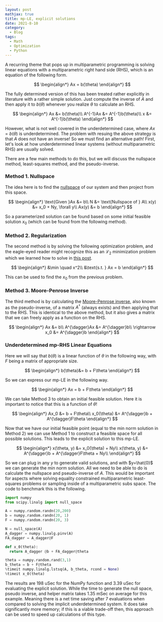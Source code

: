 ```yaml
---
layout: post
mathjax: true
title: mp-LE, explicit solutions
date: 2021-8-10
category:
  - Blog
tags:
  - Math
  - Optimization
  - Python
---
```




A recurring theme that pops up in multiparametric programming is solving linear equations with a multiparametric right hand side (RHS), which is an equation of the following form.

$$
\begin{align*}
  Ax = b(\theta)
\end{align*}
$$

The fully determined version of this has been treated rather explicitly in literature with a rather simple solution. Just compute the inverse of $A$ and then apply it to $b(\theta)$ whenever you realize $\theta$ to calculate an RHS. 

$$
\begin{align*}
  Ax &= b(\theta)\\
  A^{-1}Ax &= A^{-1}b(\theta)\\
  x &= A^{-1}b(\theta)
\end{align*}
$$

However, what is not well covered in the underdetermined case, where $Ax = b(\theta)$ is underdetermined. The problem with resuing the above strategy is that $A$ does not have an inverse! So we must find an alternative path! First, let's look at how underdetermined linear systems (without multiparametric RHS) are usually solved.

There are a few main methods to do this, but we will discuss the nullspace method, least-squares method, and the pseudo-inverse.

### Method 1. Nullspace
The idea here is to find the [nullspace](https://en.wikipedia.org/wiki/Kernel_(linear_algebra)) of our system and then project from this space.

$$
\begin{align*}
  \text{Given }Ax &= b\\
  N &= \text{Nullspace of } A\\
  x(y) &= x_0 + Ny, \forall y\\
  Ax(y) &= b
\end{align*}
$$

So a parameterized solution can be found based on some initial feasible solution $x_0$ (which can be found from the following method).

### Method 2. Regularization

The second method is by solving the following optimization problem, and the eagle-eyed reader might recognize this as an $\mathcal{L}_ 2$ minimization problem which we learned how to solve in [this post](https://dkenefake.github.io/blog/Constrained_Regression).

$$
\begin{align*}
&\min \quad x^2\\
&\text{s.t. } Ax = b
\end{align*}
$$

This can be used to find the $x_0$ from the previous problem.

### Method 3. Moore-Penrose Inverse

The third method is by calculating the [Moore-Penrose inverse](https://en.wikipedia.org/wiki/Moore%E2%80%93Penrose_inverse), also known as the pseudo-inverse, of a matrix $A^{\dagger}$ (always exists) and then applying that to the RHS. This is identical to the above method, but it also gives a matrix that we can freely apply as a function on the RHS.

$$
\begin{align*}
Ax &= b\\
A^{\dagger}Ax &= A^{\dagger}b\\
\rightarrow x_0 &= A^{\dagger}b
\end{align*}
$$


### Underdetermined mp-RHS Linear Equations

Here we will say that $b(\theta)$ is a linear function of $\theta$ in the following way, with $F$ being a matrix of appropriate size.

$$
\begin{align*}
  b(\theta)&= b + F\theta
\end{align*}
$$

So we can express our mp-LE in the following way. 

$$
\begin{align*}
  Ax = b + F\theta
\end{align*}
$$

We can take Method 3 to obtain an initial feasible solution. Here it is important to notice that this is a function of $\theta$!

$$
\begin{align*}
  Ax_0 &= b + F\theta\\
  x_0(\theta) &= A^{\dagger}b + A^{\dagger}F\theta
\end{align*}
$$

Now that we have our initial feasible point (equal to the min norm solution in Method 2) we can use Method 1 to construct a feasible space for all possible solutions. This leads to the explicit solution to this mp-LE.

$$
\begin{align*}
  x(\theta, y) &= x_0(\theta) + Ny\\
  x(\theta, y) &= A^{\dagger}b + A^{\dagger}F\theta + Ny\\
\end{align*}
$$

So we can plug in any $y$ to generate valid solutions, and with $y=\hat{0}$ we can generate the min norm solution. All we need to be able to do is calculate the nullspace and pseudo-inverse of $A$. This would be important for aspects where solving equality constrained multiparametric least-squares problems or sampling inside of a multiparametric subs space. The code to benchmark this is the following. 

```python
import numpy
from scipy.linalg import null_space

A = numpy.random.randn(20,200)
b = numpy.random.randn(20, 1)
F = numpy.random.randn(20, 3)

N = null_space(A)
A_dagger = numpy.linalg.pinv(A)
FA_dagger = A_dagger@F

def x_0(theta):
  return A_dagger @b + FA_dagger@theta

theta = numpy.random.rand(3,1)
b_theta = b + F@theta
%timeit numpy.linalg.lstsq(A, b_theta, rcond = None)
%timeit x_0(theta)
```

The results are 198 uSec for the NumPy function and 3.39 uSec for evaluating the explicit solution. While the time to generate the null space, pseudo inverse, and helper matrix takes 1.35 mSec on average for this example. Meaning there is a net time saving after 7 evaluations when compared to solving the implicit underdetermined system. It does take significantly more memory; if this is a viable trade-off then, this approach can be used to speed up calculations of this type.
